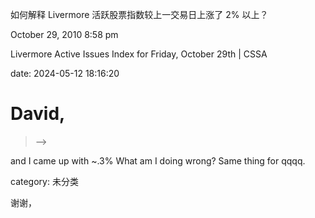 如何解释 Livermore 活跃股票指数较上一交易日上涨了 2% 以上？

October 29, 2010 8:58 pm

Livermore Active Issues Index for Friday, October 29th | CSSA

date: 2024-05-12 18:16:20

# David,

> -->

and I came up with ~.3% What am I doing wrong? Same thing for qqqq.

category: 未分类

谢谢，

<!--yml

来源：[`cssanalytics.wordpress.com/2010/10/29/livermore-active-issues-index-for-friday-october-29th/#0001-01-01`](https://cssanalytics.wordpress.com/2010/10/29/livermore-active-issues-index-for-friday-october-29th/#0001-01-01)

罗克

我根据开盘价（周一）和收盘价（周五）进行了计算
